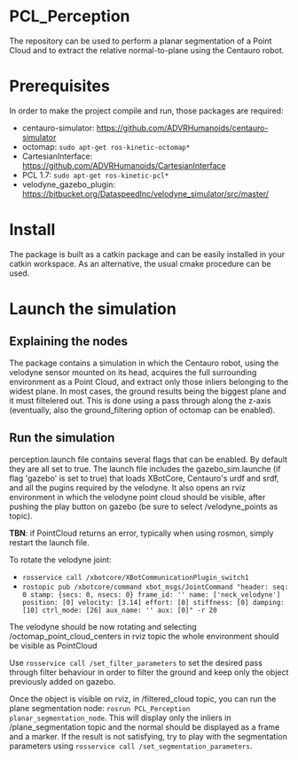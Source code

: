 # PCL_Perception
The repository can be used to perform a planar segmentation of a Point Cloud and to extract the relative normal-to-plane using the Centauro robot.

# Prerequisites
In order to make the project compile and run, those packages are required:
  - centauro-simulator: https://github.com/ADVRHumanoids/centauro-simulator
  - octomap: `sudo apt-get ros-kinetic-octomap*`
  - CartesianInterface: https://github.com/ADVRHumanoids/CartesianInterface
  - PCL 1.7: `sudo apt-get ros-kinetic-pcl*`
  - velodyne_gazebo_plugin: https://bitbucket.org/DataspeedInc/velodyne_simulator/src/master/
  
# Install
The package is built as a catkin package and can be easily installed in your catkin workspace. As an alternative, the usual cmake procedure can be used.

# Launch the simulation
Explaining the nodes 
-
The package contains a simulation in which the Centauro robot, using the velodyne sensor mounted on its head, acquires the full surrounding environment as a Point Cloud, and extract only those inliers belonging to the widest plane. In most cases, the ground results being the biggest plane and it must filtelered out. This is done using a pass through along the z-axis (eventually, also the ground_filtering option of octomap can be enabled).

Run the simulation
-
perception.launch file contains several flags that can be enabled. By default they are all set to true. 
The launch file includes the gazebo_sim.launche (if flag 'gazebo' is set to true) that loads XBotCore, Centauro's urdf and srdf, and all the pugins required by the velodyne. It also opens an rviz environment in which the velodyne point cloud should be visible, after pushing the play button on gazebo (be sure to select /velodyne_points as topic).

**TBN**: if PointCloud returns an error, typically when using rosmon, simply restart the launch file.

To rotate the velodyne joint:
  - `rosservice call /xbotcore/XBotCommunicationPlugin_switch1`
  - `rostopic pub /xbotcore/command xbot_msgs/JointCommand "header:
     seq: 0
     stamp: {secs: 0, nsecs: 0}
     frame_id: ''
     name: ['neck_velodyne']
     position: [0]
     velocity: [3.14]
     effort: [0]
     stiffness: [0]
     damping: [10]
     ctrl_mode: [26]
     aux_name: ''
     aux: [0]" -r 20`
     
The velodyne should be now rotating and selecting /octomap_point_cloud_centers in rviz topic the whole environment should be visible as PointCloud

Use `rosservice call /set_filter_parameters` to set the desired pass through filter behaviour in order to filter the ground and keep only the object previously added on gazebo.

Once the object is visible on rviz, in /filtered_cloud topic, you can run the plane segmentation node: `rosrun PCL_Perception planar_segmentation_node`. This will display only the inliers in /plane_segmentation topic and the normal should be displayed as a frame and a marker. If the result is not satisfying, try to play with the segmentation parameters using `rosservice call /set_segmentation_parameters`.
